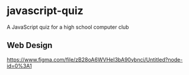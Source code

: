 # javascript-quiz
A JavaScript quiz for a high school computer club
## Web Design 
https://www.figma.com/file/zB28oA6WVHeI3bA90ybnci/Untitled?node-id=0%3A1
